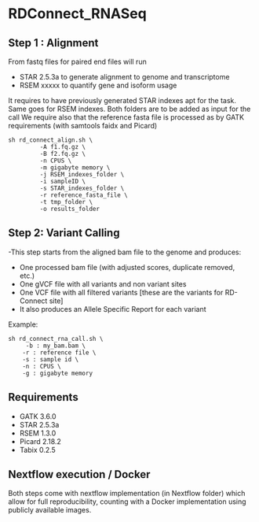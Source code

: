 
# RDConnect_RNASeq

## Step 1 : Alignment
From fastq files for paired end files will run 
-  STAR 2.5.3a to generate alignment to genome and transcriptome
-  RSEM xxxxx to quantify gene and isoform usage 

It requires to have previously generated STAR indexes apt for the task.
Same goes for RSEM indexes. Both folders are to be added as input for the call
We require also that the reference fasta file is processed as by GATK requirements (with samtools faidx and Picard)

    sh rd_connect_align.sh \
             -A f1.fq.gz \
             -B f2.fq.gz \
             -n CPUS \
             -m gigabyte memory \
             -j RSEM_indexes_folder \
             -i sampleID \
             -s STAR_indexes_folder \
             -r reference_fasta_file \
             -t tmp_folder \
             -o results_folder

## Step 2: Variant Calling

 -This step starts from the aligned bam file to the genome and produces:
    

 - One processed bam file (with adjusted scores, duplicate removed,   
   etc.)   
 - One gVCF file with all variants and non variant sites
 -  One VCF file with all filtered variants [these  are the variants for RD-Connect site]
 - It also produces an Allele Specific Report for each variant

Example:


    sh rd_connect_rna_call.sh \
         -b : my_bam.bam \
        -r : reference file \
        -s : sample id \
        -n : CPUS \
        -g : gigabyte memory
    
    
## Requirements
- GATK 3.6.0
- STAR  2.5.3a
- RSEM 1.3.0
- Picard 2.18.2
- Tabix  0.2.5

## Nextflow execution / Docker
Both steps come with nextflow implementation (in Nextflow folder) which allow for full reproducibility, counting with a Docker implementation using publicly available images.



